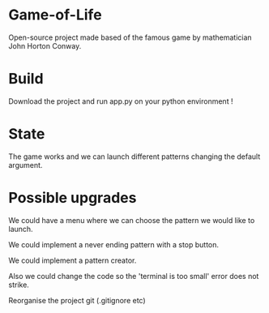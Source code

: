 # Game-of-Life

Open-source project made based of the famous game by mathematician John Horton Conway.

# Build

Download the project and run app.py on your python environment !

# State

The game works and we can launch different patterns changing the default argument.

# Possible upgrades

We could have a menu where we can choose the pattern we would like to launch. 

We could implement a never ending pattern with a stop button.

We could implement a pattern creator.

Also we could change the code so the 'terminal is too small' error does not strike.

Reorganise the project git (.gitignore etc)
